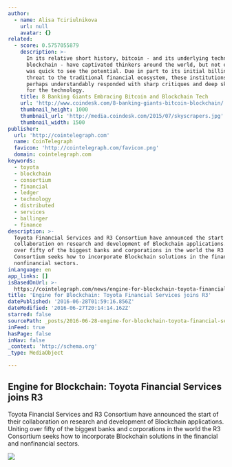 ```yaml
---
author:
  - name: Alisa Tciriulnikova
    url: null
    avatar: {}
related:
  - score: 0.5757055879
    description: >-
      In its relative short history, bitcoin - and its underlying technology the
      blockchain - have captivated thinkers around the world, but not everyone
      was quick to see the potential. Due in part to its initial billing as a
      threat to the traditional financial ecosystem, these institutions have
      perhaps understandably responded with sharp critiques and deep skepticism
      for the technology.
    title: 8 Banking Giants Embracing Bitcoin and Blockchain Tech
    url: 'http://www.coindesk.com/8-banking-giants-bitcoin-blockchain/'
    thumbnail_height: 1000
    thumbnail_url: 'http://media.coindesk.com/2015/07/skyscrapers.jpg'
    thumbnail_width: 1500
publisher:
  url: 'http://cointelegraph.com'
  name: CoinTelegraph
  favicon: 'http://cointelegraph.com/favicon.png'
  domain: cointelegraph.com
keywords:
  - toyota
  - blockchain
  - consortium
  - financial
  - ledger
  - technology
  - distributed
  - services
  - ballinger
  - finance
description: >-
  Toyota Financial Services and R3 Consortium have announced the start of their
  collaboration on research and development of Blockchain applications. Uniting
  over fifty of the biggest banks and corporations in the world the R3
  Consortium seeks how to incorporate Blockchain solutions in the financial and
  nonfinancial sectors.
inLanguage: en
app_links: []
isBasedOnUrl: >-
  https://cointelegraph.com/news/engine-for-blockchain-toyota-financial-services-joins-r3
title: 'Engine for Blockchain: Toyota Financial Services joins R3'
datePublished: '2016-06-28T01:59:16.856Z'
dateModified: '2016-06-27T20:14:14.162Z'
starred: false
sourcePath: _posts/2016-06-28-engine-for-blockchain-toyota-financial-services-joins-r3.md
inFeed: true
hasPage: false
inNav: false
_context: 'http://schema.org'
_type: MediaObject

---
```

<article style=""><h1>Engine for Blockchain: Toyota Financial Services joins R3</h1><p>Toyota Financial Services and R3 Consortium have announced the start of their collaboration on research and development of Blockchain applications. Uniting over fifty of the biggest banks and corporations in the world the R3 Consortium seeks how to incorporate Blockchain solutions in the financial and nonfinancial sectors.</p><img src="http://cointelegraph.com/images/725_aHR0cDovL2NvaW50ZWxlZ3JhcGguY29tL3N0b3JhZ2UvdXBsb2Fkcy92aWV3L2Q4NDZkODRiZGZjODI5ZGZhNzRlYjg3ZDA0YzFlNDdjLmpwZw==.jpg" /></article>
